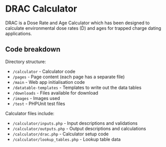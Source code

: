 # DRAC Calculator

DRAC is a Dose Rate and Age Calculator which has been designed to calculate environmental dose rates (Ḋ) and ages for trapped charge dating applications.


## Code breakdown

Directory structure:
* `/calculator` - Calculator code
* `/pages` - Page content (each page has a separate file)
* `/main` - Web app initialisation code
* `/datatable-templates` - Templates to write out the data tables
* `/downloads` - Files available for download
* `/images` - Images used
* `/test` - PHPUnit test files

Calculator files include:
* `/calculator/inputs.php` - Input descriptions and validations
* `/calculator/outputs.php` - Output descriptions and calculations
* `/calculator/drac.php` - Calculator setup code
* `/calculator/lookup_tables.php` - Lookup table data

